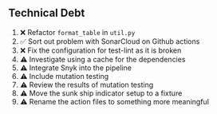 ## Technical Debt

1. ❌ Refactor `format_table` in `util.py`
1. ✅ Sort out problem with SonarCloud on Github actions  
1. ❌ Fix the configuration for test-lint as it is broken
1. ⚠ Investigate using a cache for the dependencies
1. ⚠ Integrate Snyk into the pipeline
1. ⚠ Include mutation testing
1. ⚠ Review the results of mutation testing
1. ⚠ Move the sunk ship indicator setup to a fixture
1. ⚠ Rename the action files to something more meaningful
